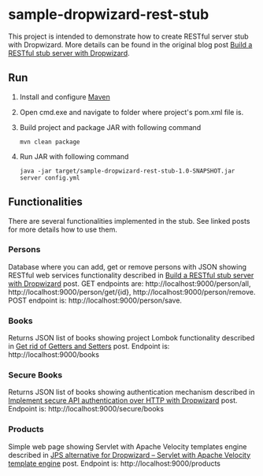 # sample-dropwizard-rest-stub #
This project is intended to demonstrate how to create RESTful server stub with Dropwizard.
More details can be found in the original blog post <a href="http://automationrhapsody.com/build-a-rest-stub-server-with-dropwizard/">Build a RESTful stub server with Dropwizard</a>.

## Run ##
1. Install and configure <a href="https://maven.apache.org/install.html" target="_blank">Maven</a>
2. Open cmd.exe and navigate to folder where project's pom.xml file is.
3. Build project and package JAR with following command

	`mvn clean package`
4. Run JAR with following command

	`java -jar target/sample-dropwizard-rest-stub-1.0-SNAPSHOT.jar server config.yml`

## Functionalities ##

There are several functionalities implemented in the stub. See linked posts for more details how to use them.
	
### Persons ###

Database where you can add, get or remove persons with JSON showing RESTful web services functionality described in <a href="http://automationrhapsody.com/build-a-rest-stub-server-with-dropwizard/" target="_blank">Build a RESTful stub server with Dropwizard</a> post. GET endpoints are: http://localhost:9000/person/all, http://localhost:9000/person/get/{id}, http://localhost:9000/person/remove. POST endpoint is: http://localhost:9000/person/save.


### Books ###

Returns JSON list of books showing project Lombok functionality described in <a href="http://automationrhapsody.com/get-rid-of-getters-and-setters/" target="_blank">Get rid of Getters and Setters</a> post. Endpoint is: http://localhost:9000/books

### Secure Books ###

Returns JSON list of books showing authentication mechanism described in <a href="http://automationrhapsody.com/implement-secure-api-authentication-http-dropwizard/" target="_blank">Implement secure API authentication over HTTP with Dropwizard</a> post. Endpoint is: http://localhost:9000/secure/books

### Products ###

Simple web page showing Servlet with Apache Velocity templates engine described in <a href="http://automationrhapsody.com/jps-alternative-for-dropwizard-servlet-with-apache-velocity-template-engine/" target="_blank">JPS alternative for Dropwizard – Servlet with Apache Velocity template engine</a> post. Endpoint is: http://localhost:9000/products
